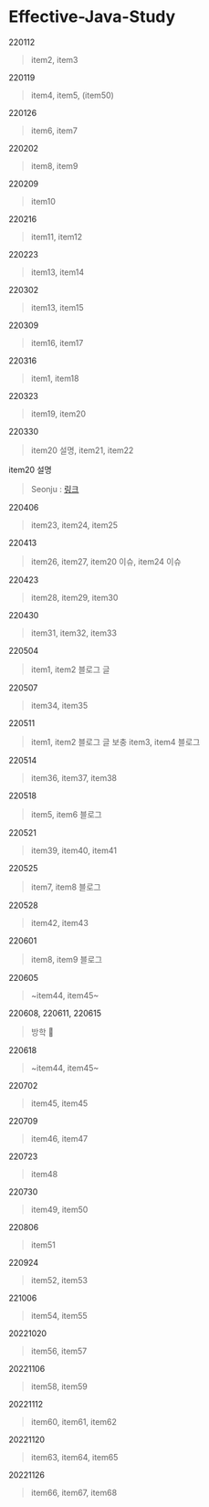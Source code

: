 # Effective-Java-Study

220112
> item2, item3

220119
> item4, item5, (item50)

220126
> item6, item7

220202
> item8, item9

220209
> item10

220216
> item11, item12

220223
> item13, item14

220302
> item13, item15

220309
> item16, item17

220316
> item1, item18

220323
> item19, item20

220330
> item20 설명, item21, item22

item20 설명
> Seonju : [링크](https://github.com/ehBeak/Effective-Java-Study/tree/main/item20)

220406
> item23, item24, item25

220413
> item26, item27, item20 이슈, item24 이슈 

220423
> item28, item29, item30

220430
> item31, item32, item33

220504
> item1, item2 블로그 글 

220507
> item34, item35

220511
> item1, item2 블로그 글 보충
> item3, item4 블로그

220514
> item36, item37, item38

220518
> item5, item6 블로그

220521
> item39, item40, item41

220525
> item7, item8 블로그

220528
> item42, item43

220601
> item8, item9 블로그

220605
> ~item44, item45~

220608, 220611, 220615
> 방학 🙌

220618
> ~item44, item45~

220702
> item45, item45

220709
> item46, item47

220723
> item48

220730
> item49, item50

220806
> item51

220924
> item52, item53

221006
> item54, item55

20221020
>item56, item57

20221106
>item58, item59

20221112
>item60, item61, item62

20221120
>item63, item64, item65

20221126
>item66, item67, item68

